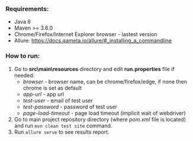 ### Requirements:
* Java 8
* Maven >= 3.6.0
* Chrome/Firefox/Internet Explorer browser - lastest version
* Allure: https://docs.qameta.io/allure/#_installing_a_commandline

### How to run:
1) Go to **src\main\resources** directory and edit **run.properties** file if needed:
   * _browser_ - browser name, can be chrome/firefox/edge, if none then chrome is set as default
   * _app-url_ - app url
   * _test-user_ - email of test user
   * _test-password_ - password of test user
   * _page-load-timeout_ - page load timeout (implicit wait of webdriver)
2) Go to main project repository directory (where _pom.xml_ file is located) and run `mvn clean test site` command.
3) Run `allure serve` to see results report.
